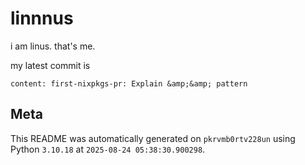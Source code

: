 # linnnus

i am linus. that's me.

my latest commit is

```
content: first-nixpkgs-pr: Explain &amp;&amp; pattern
```

## Meta

This README was automatically generated on `pkrvmb0rtv228un` using Python
`3.10.18` at `2025-08-24 05:38:30.900298`.
